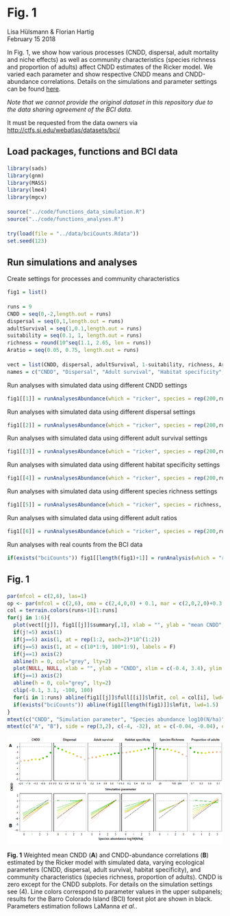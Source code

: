 # Fig. 1
Lisa Hülsmann & Florian Hartig  
February 15 2018  


In Fig. 1, we show how various processes (CNDD, dispersal, adult mortality and niche effects) as well as community characteristics (species richness and proportion of adults) affect CNDD estimates of the Ricker model. We varied each parameter and show respective CNDD means and CNDD-abundance correlations. Details on the simulations and parameter settings can be found [here](https://github.com/LisaHuelsmann/CommentTo-LaMannaEtAl-Science/tree/master/code).

*Note that we cannot provide the original dataset in this repository due to the data sharing agreement of the BCI data.* 

It must be requested from the data owners via http://ctfs.si.edu/webatlas/datasets/bci/



## Load packages, functions and BCI data


```r
library(sads)
library(gnm)
library(MASS)
library(lme4)
library(mgcv)

source("../code/functions_data_simulation.R")
source("../code/functions_analyses.R")

try(load(file = "../data/bciCounts.Rdata"))
set.seed(123)
```


## Run simulations and analyses

Create settings for processes and community characteristics

```r
fig1 = list()

runs = 9
CNDD = seq(0,-2,length.out = runs)
dispersal = seq(0,1,length.out = runs)
adultSurvival = seq(1,0.1,length.out = runs)
suitability = seq(0.1, 1, length.out = runs)
richness = round(10^seq(1.1, 2.65, len = runs))
Aratio = seq(0.05, 0.75, length.out = runs)

vect = list(CNDD, dispersal, adultSurvival, 1-suitability, richness, Aratio)
names = c("CNDD", "Dispersal", "Adult survival", "Habitat specificity", "Species Richness", "Proportion of adults", "BCI")
```

Run analyses with simulated data using different CNDD settings

```r
fig1[[1]] = runAnalysesAbundance(which = "ricker", species = rep(200,runs), dispersal = rep(0.5, runs), adultSurvival = rep(1, runs), CNDD = CNDD, gaps = rep(1, runs), Aratio = rep(0.4, runs), ABsd =  rep(0, runs), suitability = rep(1, runs))
```

Run analyses with simulated data using different dispersal settings

```r
fig1[[2]] = runAnalysesAbundance(which = "ricker", species = rep(200,runs), dispersal = dispersal, adultSurvival = rep(1, runs), CNDD = rep(0, runs), gaps = rep(1, runs), Aratio = rep(0.4, runs), ABsd  = rep(0, runs), suitability = rep(1, runs))
```

Run analyses with simulated data using different adult survival settings

```r
fig1[[3]] = runAnalysesAbundance(which = "ricker", species = rep(200,runs), dispersal = rep(0.5, runs), adultSurvival = adultSurvival, CNDD = rep(0, runs), gaps = rep(1, runs), Aratio = rep(0.4, runs), ABsd = rep(0, runs), suitability = rep(1, runs))
```

Run analyses with simulated data using different habitat specificity settings

```r
fig1[[4]] = runAnalysesAbundance(which = "ricker", species = rep(200,runs), dispersal = rep(0.5, runs), adultSurvival = rep(1, runs), CNDD = rep(0, runs), gaps = rep(1, runs), Aratio = rep(0.4, runs), ABsd = rep(0, runs), suitability = suitability)
```

Run analyses with simulated data using different species richness settings

```r
fig1[[5]] = runAnalysesAbundance(which = "ricker", species = richness, dispersal = rep(0.5, runs), adultSurvival = rep(1, runs), CNDD = rep(0, runs), gaps = rep(1, runs), Aratio = rep(0.4, runs), ABsd  = rep(0, runs), suitability = rep(1, runs))
```

Run analyses with simulated data using different adult ratios

```r
fig1[[6]] = runAnalysesAbundance(which = "ricker", species = rep(200,runs), dispersal = rep(0.5, runs), adultSurvival = rep(1, runs), CNDD = rep(0, runs), gaps = rep(1, runs), Aratio = Aratio, ABsd = rep(0, runs), suitability = rep(1, runs))
```

Run analyses with real counts from the BCI data

```r
if(exists("bciCounts")) fig1[[length(fig1)+1]] = runAnalysis(which = "ricker", externalData = bciCounts)
```


## Fig. 1


```r
par(mfcol = c(2,6), las=1)
op <- par(mfcol = c(2,6), oma = c(2,4,0,0) + 0.1, mar = c(2,0,2,0)+0.3, las=1, mgp=c(1.5, 0.5, 0), lwd=75/75, cex.axis=3/3, cex.lab=2/3, tcl=(-0.2))
col = terrain.colors(runs+1)[1:runs]
for(j in 1:6){
  plot(vect[[j]], fig1[[j]]$summary[,1], xlab = "", ylab = "mean CNDD", ylim = c(-6,0.5), main = names[j], col = NA, bg = col, pch=21, cex=1.6, yaxt="n", xaxt = "n", log = ifelse(j==5, "x", ""))
  if(j!=5) axis(1)
  if(j==5) axis(1, at = rep(1:2, each=2)*10^(1:2))
  if(j==5) axis(1, at = c(10*1:9, 100*1:9), labels = F)
  if(j==1) axis(2)
  abline(h = 0, col="grey", lty=2)
  plot(NULL, NULL, xlab = "", ylab = "CNDD", xlim = c(-0.4, 3.4), ylim = c(-10,2), yaxt="n")
  if(j==1) axis(2)
  abline(h = 0, col="grey", lty=2)
  clip(-0.1, 3.1, -100, 100)
  for(i in 1:runs) abline(fig1[[j]]$full[[i]]$lmfit, col = col[i], lwd=1.6)  
  if(exists("bciCounts")) abline(fig1[[length(fig1)]]$lmfit, lwd=1.5)
}
mtext(c("CNDD", "Simulation parameter", "Species abundance log10(N/ha)"), outer = T, side = c(2, 1, 1), las=0, line = c(2, -17.5, -0.2), cex = 0.8, font=2)
mtext(c("A", "B"), side = rep(3,2), c(-4, -32), at = c(-0.04, -0.04), outer = T, cex = 1.2, font=2)
```

![](readme_files/figure-html/unnamed-chunk-10-1.png)<!-- -->

**Fig. 1** Weighted mean CNDD (**A**) and CNDD-abundance correlations (**B**) estimated by the Ricker model with simulated data, varying ecological parameters (CNDD, dispersal, adult survival, habitat specificity), and community characteristics (species richness, proportion of adults). CNDD is zero except for the CNDD subplots. For details on the simulation settings see (4). Line colors correspond to parameter values in the upper subpanels; results for the Barro Colorado Island (BCI) forest plot are shown in black. Parameters estimation follows LaManna *et al*..





